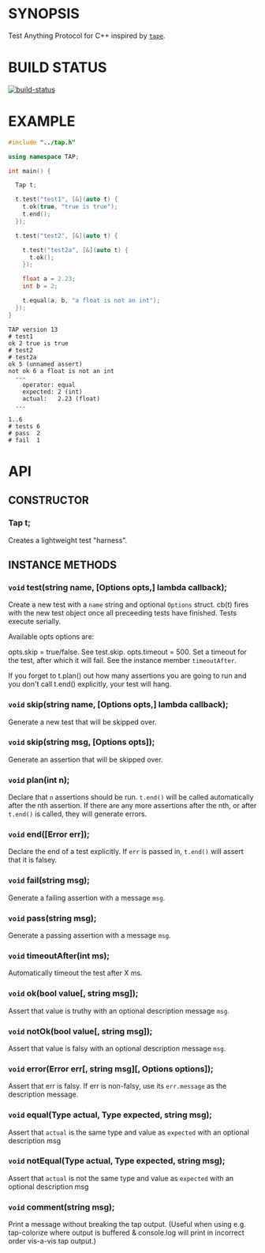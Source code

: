 # SYNOPSIS
Test Anything Protocol for C++ inspired by [`tape`][0].

# BUILD STATUS
[![build-status](https://travis-ci.org/0xxff/cpp-spinaltap.svg)](https://travis-ci.org/0xxff/cpp-spinaltap)

# EXAMPLE
```cpp
#include "../tap.h"

using namespace TAP;

int main() {

  Tap t;

  t.test("test1", [&](auto t) {
    t.ok(true, "true is true");
    t.end();
  });

  t.test("test2", [&](auto t) {

    t.test("test2a", [&](auto t) {
      t.ok();
    });

    float a = 2.23;
    int b = 2;

    t.equal(a, b, "a float is not an int");
  });
}
```

```
TAP version 13
# test1
ok 2 true is true
# test2
# test2a
ok 5 (unnamed assert)
not ok 6 a float is not an int
  ---
    operator: equal
    expected: 2 (int)
    actual:   2.23 (float)
  ...

1..6
# tests 6
# pass  2
# fail  1
```

# API

## CONSTRUCTOR

### Tap t;
Creates a lightweight test "harness".

## INSTANCE METHODS

### `void` test(string name, [Options opts,] lambda callback);
Create a new test with a `name` string and optional `Options` struct. 
cb(t) fires with the new test object once all preceeding tests have
finished. Tests execute serially.

Available opts options are:

opts.skip = true/false. See test.skip.
opts.timeout = 500. Set a timeout for the test, after which it will
fail. See the instance member `timeoutAfter`.

If you forget to t.plan() out how many assertions you are going to
run and you don't call t.end() explicitly, your test will hang.

### `void` skip(string name, [Options opts,] lambda callback);
Generate a new test that will be skipped over.

### `void` skip(string msg, [Options opts]);
Generate an assertion that will be skipped over.

### `void` plan(int n);
Declare that `n` assertions should be run. `t.end()` will be called
automatically after the nth assertion. If there are any more assertions
after the nth, or after `t.end()` is called, they will generate errors.

### `void` end([Error err]);
Declare the end of a test explicitly. If `err` is passed in, `t.end()` 
will assert that it is falsey.

### `void` fail(string msg);
Generate a failing assertion with a message `msg`.

### `void` pass(string msg);
Generate a passing assertion with a message `msg`.

### `void` timeoutAfter(int ms);
Automatically timeout the test after X ms.

### `void` ok(bool value[, string msg]);
Assert that value is truthy with an optional description message `msg`.

### `void` notOk(bool value[, string msg]);
Assert that value is falsy with an optional description message `msg`.

### `void` error(Error err[, string msg][, Options options]);
Assert that err is falsy. If err is non-falsy, use its `err.message`
as the description message.

### `void` equal(Type actual, Type expected, string msg);
Assert that `actual` is the same type and value as `expected`
with an optional description msg

### `void` notEqual(Type actual, Type expected, string msg);
Assert that `actual` is not the same type and value as `expected`
with an optional description msg

### `void` comment(string msg);
Print a message without breaking the tap output. (Useful when using
e.g. tap-colorize where output is buffered & console.log will print
in incorrect order vis-a-vis tap output.)

[0]:https://github.com/substack/tape

